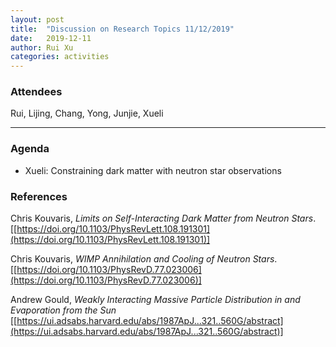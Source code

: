 ```yaml
---
layout: post
title:  "Discussion on Research Topics 11/12/2019"
date:   2019-12-11
author: Rui Xu
categories: activities
---
```



### Attendees

Rui, Lijing, Chang, Yong, Junjie, Xueli

---

### Agenda

- Xueli: Constraining dark matter with neutron star observations

### References

Chris Kouvaris, *Limits on Self-Interacting Dark Matter from Neutron Stars*. [[https://doi.org/10.1103/PhysRevLett.108.191301](https://doi.org/10.1103/PhysRevLett.108.191301)] 

Chris Kouvaris, *WIMP Annihilation and Cooling of Neutron Stars*. [[https://doi.org/10.1103/PhysRevD.77.023006](https://doi.org/10.1103/PhysRevD.77.023006)] 

Andrew Gould, *Weakly Interacting Massive Particle Distribution in and Evaporation from the Sun* [[https://ui.adsabs.harvard.edu/abs/1987ApJ...321..560G/abstract](https://ui.adsabs.harvard.edu/abs/1987ApJ...321..560G/abstract)] 

